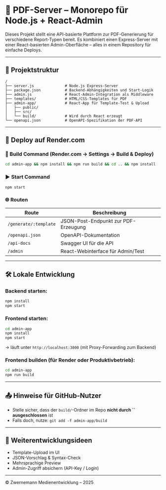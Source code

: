 # 🧾 PDF-Server – Monorepo für Node.js + React-Admin

Dieses Projekt stellt eine API-basierte Plattform zur PDF-Generierung für verschiedene Report-Typen bereit. Es kombiniert einen Express-Server mit einer React-basierten Admin-Oberfläche – alles in einem Repository für einfache Deploys.

---

## 📁 Projektstruktur

```text
/
├── server.js              # Node.js Express-Server
├── package.json           # Backend-Abhängigkeiten und Start-Logik
├── admin.js               # React-Admin-Integration als Middleware
├── templates/             # HTML/CSS-Templates für PDF
├── admin-app/             # React-App für Template-Test & Upload
│   ├── public/
│   ├── src/
│   └── build/             # Wird durch React erzeugt
└── openapi.json           # OpenAPI-Spezifikation der PDF-API
```

---

## 🚀 Deploy auf Render.com

### 🔧 Build Command (Render.com → Settings → Build & Deploy)

```bash
cd admin-app && npm install && npm run build && cd .. && npm install
```

### ▶️ Start Command

```bash
npm start
```

### 🌐 Routen

| Route                 | Beschreibung                         |
| --------------------- | ------------------------------------ |
| `/generate/:template` | JSON-Post-Endpunkt zur PDF-Erzeugung |
| `/openapi.json`       | OpenAPI-Dokumentation                |
| `/api-docs`           | Swagger UI für die API               |
| `/admin`              | React-Webinterface für Admin/Test    |

---

## 🛠 Lokale Entwicklung

### Backend starten:

```bash
npm install
npm start
```

### Frontend starten:

```bash
cd admin-app
npm install
npm start
```

→ läuft unter `http://localhost:3000` (mit Proxy-Forwarding zum Backend)

### Frontend builden (für Render oder Produktivbetrieb):

```bash
cd admin-app
npm run build
```

---

## 📤 Hinweise für GitHub-Nutzer

* Stelle sicher, dass der `build/`-Ordner im Repo **nicht durch **\`\`** ausgeschlossen** ist
* Falls doch, nutze: `git add -f admin-app/build`

---

## 🧠 Weiterentwicklungsideen

* Template-Upload im UI
* JSON-Vorschlag & Syntax-Check
* Mehrsprachige Preview
* Admin-Zugriff absichern (API-Key / Login)

---

© Zwernemann Medienentwicklung – 2025
